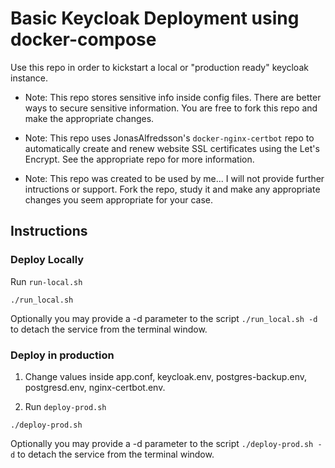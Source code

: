 # Basic Keycloak Deployment using docker-compose

Use this repo in order to kickstart a local or "production ready" keycloak instance.

- Note: This repo stores sensitive info inside config files. There are better ways to secure sensitive information. You are free to fork this repo and make the appropriate changes.

- Note: This repo uses JonasAlfredsson's `docker-nginx-certbot` repo to automatically create and renew website SSL certificates using the Let's Encrypt. See the appropriate repo for more information.

- Note: This repo was created to be used by me... I will not provide further intructions or support. Fork the repo, study it and make any appropriate changes you seem appropriate for your case.

## Instructions

### Deploy Locally

Run `run-local.sh` 
```
./run_local.sh
```
Optionally you may provide a -d parameter to the script `./run_local.sh -d` to detach the service from the terminal window.


### Deploy in production

1. Change values inside app.conf, keycloak.env, postgres-backup.env, postgresd.env, nginx-certbot.env.

2. Run `deploy-prod.sh`
```
./deploy-prod.sh
```

Optionally you may provide a -d parameter to the script `./deploy-prod.sh -d` to detach the service from the terminal window.
